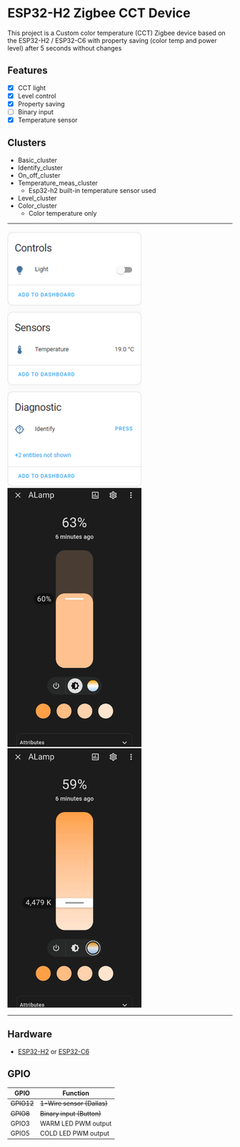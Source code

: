 # ESP32-H2 Zigbee CCT Device

This project is a Custom color temperature (CCT) Zigbee device based on the ESP32-H2 / ESP32-C6
with property saving (color temp and power level) after 5 seconds without changes

## Features

- [x] CCT light
- [x] Level control
- [x] Property saving
- [ ] Binary input
- [x] Temperature sensor

 ## Clusters

 * Basic_cluster
 * Identify_cluster
 * On_off_cluster
 * Temperature_meas_cluster
   - Esp32-h2 built-in temperature sensor used
 * Level_cluster
 * Color_cluster
   - Color temperature only



--------
<img src="images/image1_1.png" alt="drawing" width="300"/>
<img src="images/image2.png" alt="drawing" width="300"/>
<img src="images/image3.png" alt="drawing" width="300"/>

-------
## Hardware

- [ESP32-H2](https://www.espressif.com/en/products/socs/esp32-h2)  or [ESP32-C6](https://www.espressif.com/en/products/socs/esp32-c6)




## GPIO

| GPIO   | Function              |
| ------ | --------------------- |
| ~~GPIO12~~ | ~~1-Wire sensor (Dallas)~~ |
| ~~GPIO8~~ | ~~Binary input (Button)~~ |
| GPIO3 | WARM LED PWM output |
| GPIO5 | COLD LED PWM output |

